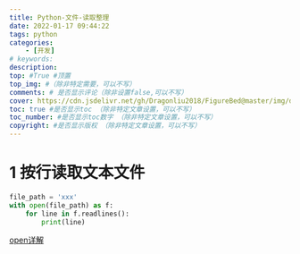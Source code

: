 ```yaml
---
title: Python-文件-读取整理
date: 2022-01-17 09:44:22
tags: python
categories:
    - [开发]
# keywords:
description:
top: #True #顶置
top_img: #（除非特定需要，可以不写）
comments: # 是否显示评论（除非设置false,可以不写）
cover: https://cdn.jsdelivr.net/gh/Dragonliu2018/FigureBed@master/img/ddddd.jpg
toc: true #是否显示toc （除非特定文章设置，可以不写）
toc_number: #是否显示toc数字 （除非特定文章设置，可以不写）
copyright: #是否显示版权 （除非特定文章设置，可以不写）
---
```


# 1 按行读取文本文件

```python
file_path = 'xxx'
with open(file_path) as f:
    for line in f.readlines():
        print(line)
```



[open详解](https://www.runoob.com/python/python-func-open.html)

